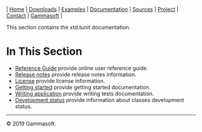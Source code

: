 | [Home](home.md) | [Downloads](downloads.md) | [Examples](examples.md) | [Documentation](documentation.md) | [Sources](https://github.com/gammasoft71/xtdforms) | [Project](https://sourceforge.net/projects/formspro/) | [Contact](contact.md) | [Gammasoft](https://gammasoft71.wixsite.com/gammasoft) |

This section contains the xtd.tunit documentation. ​

# In This Section

* [Reference Guide](https://codedocs.xyz/gammasoft71/xtd.forms/) provide online user reference guide.
* [Release notes](release_notes.md) provide release notes information.
* [License](license.md) provide license information.
* [Getting started](getting_started.md) provide getting started documentation.
* [Writing application](writing_tests.md) provide writing tests documentation.
* [Development status](development_status.md) provide information about classes development status.

______________________________________________________________________________________________

© 2019 Gammasoft.
